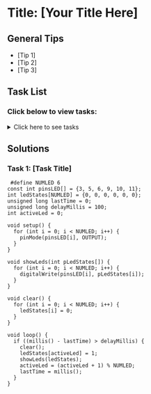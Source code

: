 # Title: [Your Title Here]

## General Tips
- [Tip 1]
- [Tip 2]
- [Tip 3]

## Task List
### Click below to view tasks:
<details>
  <summary>Click here to see tasks</summary>
  - [Task 1: Enter Task Description]
  
</details>

## Solutions

### Task 1: [Task Title]
```Arduino
 #define NUMLED 6
const int pinsLED[] = {3, 5, 6, 9, 10, 11};
int ledStates[NUMLED] = {0, 0, 0, 0, 0, 0};
unsigned long lastTime = 0;
unsigned long delayMillis = 100;
int activeLed = 0;

void setup() {
  for (int i = 0; i < NUMLED; i++) {
    pinMode(pinsLED[i], OUTPUT);
  }
}

void showLeds(int pLedStates[]) {
  for (int i = 0; i < NUMLED; i++) {
    digitalWrite(pinsLED[i], pLedStates[i]);
  }
}

void clear() {
  for (int i = 0; i < NUMLED; i++) {
    ledStates[i] = 0;
  }
}

void loop() {
  if ((millis() - lastTime) > delayMillis) {
    clear();
    ledStates[activeLed] = 1;
    showLeds(ledStates);
    activeLed = (activeLed + 1) % NUMLED;
    lastTime = millis();
  }
}


